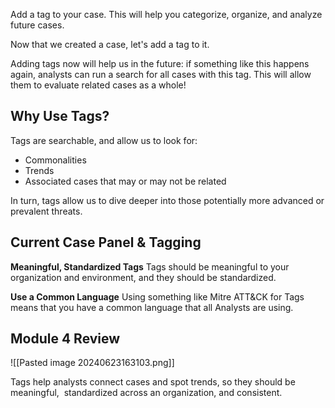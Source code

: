 
Add a tag to your case. This will help you categorize, organize, and analyze future cases.

Now that we created a case, let's add a tag to it.  

Adding tags now will help us in the future: if something like this happens again, analysts can run a search for all cases with this tag. This will allow them to evaluate related cases as a whole!


## Why Use Tags?

Tags are searchable, and allow us to look for: 
- Commonalities
- Trends
- Associated cases that may or may not be related 

In turn, tags allow us to dive deeper into those potentially more advanced or prevalent threats.


## Current Case Panel & Tagging

**Meaningful, Standardized Tags**
Tags should be meaningful to your organization and environment, and they should be standardized.

**Use a Common Language**
Using something like Mitre ATT&CK for Tags means that you have a common language that all Analysts are using.


## Module 4 Review


![[Pasted image 20240623163103.png]]


Tags help analysts connect cases and spot trends, so they should be meaningful,  standardized across an organization, and consistent.

